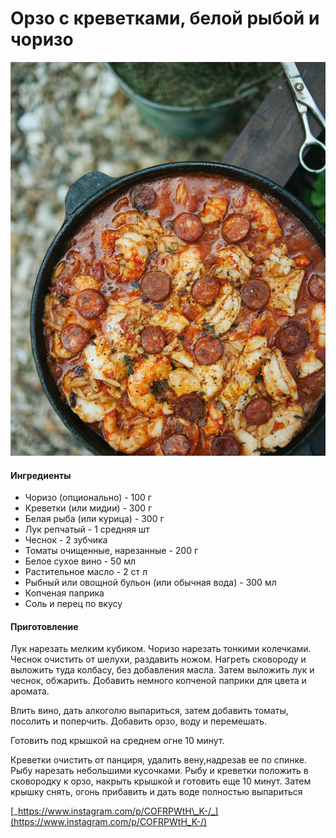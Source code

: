 # Орзо с креветками, белой рыбой и чоризо

![Орзо с креветками, белой рыбой и чоризо](../../pics/178387039_1116898635472798_3834828181319297055_n.jpg)

#### Ингредиенты

* Чоризо \(опционально\)  - 100 г
* Креветки \(или мидии\) - 300 г
* Белая рыба \(или курица\) - 300 г
* Лук репчатый - 1 средняя шт
* Чеснок - 2 зубчика
* Томаты очищенные, нарезанные - 200 г
* Белое сухое вино - 50 мл
* Растительное масло - 2 ст л
* Рыбный или овощной бульон \(или обычная вода\) - 300 мл
* Копченая паприка
* Соль и перец по вкусу

#### Приготовление

Лук нарезать мелким кубиком. Чоризо нарезать тонкими колечками. Чеснок очистить от шелухи, раздавить ножом. Нагреть сковороду и выложить туда колбасу, без добавления масла. Затем выложить лук и чеснок, обжарить. Добавить немного копченой паприки для цвета и аромата.

Влить вино, дать алкоголю выпариться, затем добавить томаты, посолить и поперчить. Добавить орзо, воду и перемешать.

Готовить под крышкой на среднем огне 10 минут.

Креветки очистить от панциря, удалить вену,надрезав ее по спинке. Рыбу нарезать небольшими кусочками. Рыбу и креветки положить в сковородку к орзо, накрыть крышкой и готовить еще 10 минут. Затем крышку снять, огонь прибавить и дать воде полностью выпариться

[_https://www.instagram.com/p/COFRPWtH\_K-/_](https://www.instagram.com/p/COFRPWtH_K-/)
